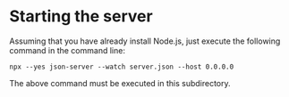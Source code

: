 
# Starting the server

Assuming that you have already install Node.js, 
just execute the following command in the command line:

    npx --yes json-server --watch server.json --host 0.0.0.0

The above command must be executed in this subdirectory.
